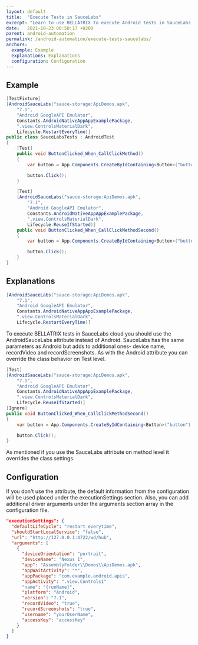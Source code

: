 ```yaml
---
layout: default
title:  "Execute Tests in SauceLabs"
excerpt: "Learn to use BELLATRIX to execute Android tests in SauceLabs."
date:   2021-10-23 06:50:17 +0200
parent: android-automation
permalink: /android-automation/execute-tests-saucelabs/
anchors:
  example: Example
  explanations: Explanations
  configuration: Configuration
---
```

Example
-------
```csharp
[TestFixture]
[AndroidSauceLabs("sauce-storage:ApiDemos.apk",
    "7.1",
    "Android GoogleAPI Emulator",
    Constants.AndroidNativeAppAppExamplePackage,
    ".view.ControlsMaterialDark",
    Lifecycle.RestartEveryTime)]
public class SauceLabsTests : AndroidTest
{
    [Test]
    public void ButtonClicked_When_CallClickMethod()
    {
        var button = App.Components.CreateByIdContaining<Button>("button");

        button.Click();
    }

    [Test]
    [AndroidSauceLabs("sauce-storage:ApiDemos.apk",
        "7.1",
        "Android GoogleAPI Emulator",
        Constants.AndroidNativeAppAppExamplePackage,
        ".view.ControlsMaterialDark",
        Lifecycle.ReuseIfStarted)]
    public void ButtonClicked_When_CallClickMethodSecond()
    {
        var button = App.Components.CreateByIdContaining<Button>("button");

        button.Click();
    }
}
```

Explanations
------------
```csharp
[AndroidSauceLabs("sauce-storage:ApiDemos.apk",
    "7.1",
    "Android GoogleAPI Emulator",
    Constants.AndroidNativeAppAppExamplePackage,
    ".view.ControlsMaterialDark",
    Lifecycle.RestartEveryTime)]
```
To execute BELLATRIX tests in SauceLabs cloud you should use the AndroidSauceLabs attribute instead of Android. SauceLabs has the same parameters as Android but adds to additional ones- device name, recordVideo and recordScreenshots. As with the Android attribute you can override the class behavior on Test level.
```csharp
[Test]
[AndroidSauceLabs("sauce-storage:ApiDemos.apk",
    "7.1",
    "Android GoogleAPI Emulator",
    Constants.AndroidNativeAppAppExamplePackage,
    ".view.ControlsMaterialDark",
    Lifecycle.ReuseIfStarted)]
[Ignore]
public void ButtonClicked_When_CallClickMethodSecond()
{
    var button = App.Components.CreateByIdContaining<Button>("button");

    button.Click();
}
```
As mentioned if you use the SauceLabs attribute on method level it overrides the class settings.

Configuration
------------
If you don't use the attribute, the default information from the configuration will be used placed under the executionSettings section. Also, you can add additional driver arguments under the arguments section array in the configuration file.
```json
"executionSettings": {
  "defaultLifeCycle": "restart everytime",
  "shouldStartLocalService": "false",
  "url": "http://127.0.0.1:4722/wd/hub",
  "arguments": [
    {
      "deviceOrientation": "portrait",
      "deviceName": "Nexus 1",
      "app": "AssemblyFolder\\Demos\\ApiDemos.apk",
      "appWaitActivity": "*",
      "appPackage": "com.example.android.apis",
      "appActivity": ".view.Controls1"
      "name": "{runName}",
      "platform": "Android",
      "version": "7.1",
      "recordVideo": "true",
      "recordScreenshots": "true",
      "username": "yourUserName",
      "accessKey": "accessKey"
    }
  ]
}
```